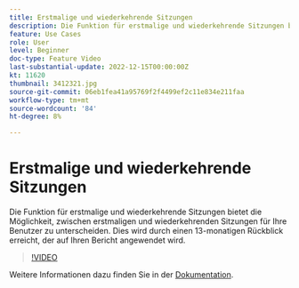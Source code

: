```yaml
---
title: Erstmalige und wiederkehrende Sitzungen
description: Die Funktion für erstmalige und wiederkehrende Sitzungen bietet die Möglichkeit, zwischen erstmaligen und wiederkehrenden Sitzungen für Ihre Benutzer zu unterscheiden. Dies wird durch einen 13-monatigen Rückblick erreicht, der auf Ihren Bericht angewendet wird.
feature: Use Cases
role: User
level: Beginner
doc-type: Feature Video
last-substantial-update: 2022-12-15T00:00:00Z
kt: 11620
thumbnail: 3412321.jpg
source-git-commit: 06eb1fea41a95769f2f4499ef2c11e834e211faa
workflow-type: tm+mt
source-wordcount: '84'
ht-degree: 8%

---
```



# Erstmalige und wiederkehrende Sitzungen

Die Funktion für erstmalige und wiederkehrende Sitzungen bietet die Möglichkeit, zwischen erstmaligen und wiederkehrenden Sitzungen für Ihre Benutzer zu unterscheiden. Dies wird durch einen 13-monatigen Rückblick erreicht, der auf Ihren Bericht angewendet wird.

>[!VIDEO](https://video.tv.adobe.com/v/3412321/?quality=12&learn=on)

Weitere Informationen dazu finden Sie in der [Dokumentation](https://experienceleague.adobe.com/docs/analytics-platform/using/cja-usecases/data-views/data-views-usecases.html?lang=en#new-repeat).
